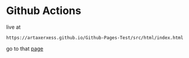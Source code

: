 # Github Actions

live at
```
https://artaxerxess.github.io/Github-Pages-Test/src/html/index.html
```
go to that [page](https://artaxerxess.github.io/Github-Pages-Test/src/html/index.html)
